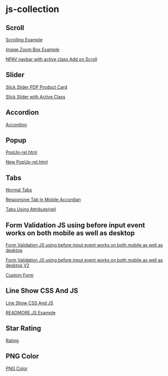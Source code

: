 # js-collection

## Scroll


<a href="https://vrushankm19.netlify.app/scroll/scrolling-example.html" target="_blank">Scrolling Example</a>

<a href="https://vrushankm19.netlify.app/scroll/Image Zoom Box Example.html" target="_blank">Image Zoom Box Example</a>

<a href="https://vrushankm19.netlify.app/scroll/NPAV navbar with active class Add on Scroll.html" target="_blank">NPAV navbar with active class Add on Scroll</a>

## Slider


<a href="https://vrushankm19.netlify.app/Slider/Slick Slider PDP Product Card.html" target="_blank">Slick Slider PDP Product Card</a>

<a href="https://vrushankm19.netlify.app/Slider/Slick Slider with Active Class.html" target="_blank">Slick Slider with Active Class</a>


## Accordion


<a href="https://vrushankm19.netlify.app/Accordion/accordion/dist/" target="_blank">Accordion</a>


## Popup


<a href="https://vrushankm19.netlify.app/Popup/PopUp-rel.html" target="_blank">PopUp-rel.html</a>

<a href="https://vrushankm19.netlify.app/Popup/PopUp-rel_v2.html" target="_blank">New PopUp-rel.html</a>


## Tabs


<a href="https://vrushankm19.netlify.app/Responsive Tab/Normal Tabs/index.html" target="_blank">Normal Tabs</a>

<a href="https://vrushankm19.netlify.app/Responsive Tab/Responsive Tab In Mobile Accordian/index.html" target="_blank">Responsive Tab In Mobile Accordian</a>

<a href="https://vrushankm19.netlify.app/Responsive Tab/Tabs Using Attribute(rel)/Tabs (ral)/index.html" target="_blank">Tabs Using Attribute(rel)</a>


## Form Validation JS using before input event  works on both mobile as well as desktop


<a href="https://vrushankm19.netlify.app/form/Form Validation JS using before input event  works on both mobile as well as desktop.html" target="_blank">Form Validation JS using before input event  works on both mobile as well as desktop</a>

<a href="https://vrushankm19.netlify.app/form/Form Validation JS using before input event  works on both mobile as well as desktop_v2.html" target="_blank">Form Validation JS using before input event  works on both mobile as well as desktop V2</a>

<a href="https://vrushankm19.netlify.app/form/custom-form.html" target="_blank">Custom Form</a>


## Line Show CSS And JS


<a href="https://vrushankm19.netlify.app/line limit/Line Show CSS And JS.html" target="_blank">Line Show CSS And JS</a>

<a href="https://vrushankm19.netlify.app/line limit/read-more.html" target="_blank">READMORE.JS Example</a>


## Star Rating


<a href="https://vrushankm19.netlify.app/Rating/star.html" target="_blank">Rating</a>


## PNG Color


<a href="https://vrushankm19.netlify.app/img-color-fill/index.html" target="_blank">PNG Color</a>

